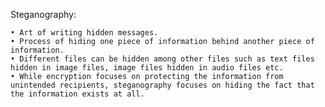 Steganography:

    • Art of writing hidden messages.
    • Process of hiding one piece of information behind another piece of information.
    • Different files can be hidden among other files such as text files hidden in image files, image files hidden in audio files etc.
    • While encryption focuses on protecting the information from unintended recipients, steganography focuses on hiding the fact that the information exists at all.
